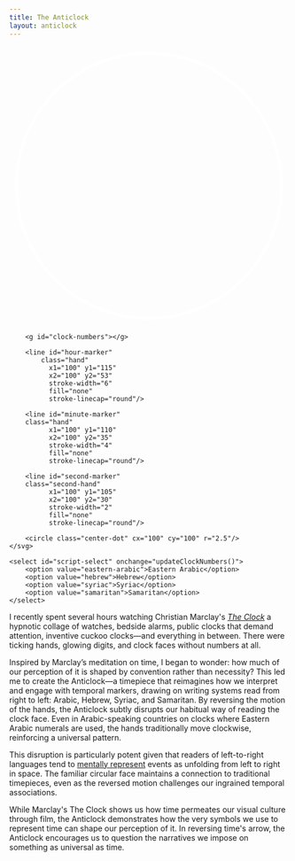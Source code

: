 ```yaml
---
title: The Anticlock
layout: anticlock
---
```


<div class="clock-container" markdown="0">
    <svg class="clock" viewBox="0 0 200 200">
        <circle cx="100" cy="100" r="95" fill="transparent" stroke="white" stroke-width="2"/>
        
        <g id="clock-numbers"></g>
        
        <line id="hour-marker"
            class="hand" 
              x1="100" y1="115" 
              x2="100" y2="53" 
              stroke-width="6"
              fill="none"
              stroke-linecap="round"/>
        
        <line id="minute-marker" 
        class="hand"
              x1="100" y1="110" 
              x2="100" y2="35" 
              stroke-width="4"
              fill="none"
              stroke-linecap="round"/>
        
        <line id="second-marker"
        class="second-hand" 
              x1="100" y1="105" 
              x2="100" y2="30" 
              stroke-width="2"
              fill="none"
              stroke-linecap="round"/>
        
        <circle class="center-dot" cx="100" cy="100" r="2.5"/>
    </svg>

    <select id="script-select" onchange="updateClockNumbers()">
        <option value="eastern-arabic">Eastern Arabic</option>
        <option value="hebrew">Hebrew</option>
        <option value="syriac">Syriac</option>
        <option value="samaritan">Samaritan</option>
    </select>
</div>

<script>
    const NUMBER_SYSTEMS = {
        "arabic": ["12", "1", "2", "3", "4", "5", "6", "7", "8", "9", "10", "11"],
        "eastern-arabic": ["۱۲", "۱", "۲", "۳", "٤", "٥", "٦", "۷", "۸", "۹", "۱۰", "۱۱"],
        "hebrew": ["יב", "א", "ב", "ג", "ד", "ה", "ו", "ז", "ח", "ט", "י", "יא"],
        "syriac": ["ܝܒ", "ܐ", "ܒ", "ܓ", "ܕ", "ܗ", "ܘ", "ܙ", "ܚ", "ܛ", "ܝ", "ܝܐ"],
        "samaritan": ["ࠉࠁ", "ࠀ", "ࠁ", "ࠂ", "ࠃ", "ࠄ", "ࠅ", "ࠆ", "ࠇ", "ࠈ", "ࠉ", "ࠉࠀ"]
    };

    function updateClockNumbers() {
        const selectedScript = document.getElementById('script-select').value;
        const numbers = NUMBER_SYSTEMS[selectedScript];
        const numbersGroup = document.getElementById('clock-numbers');
        numbersGroup.innerHTML = '';

        for (let i = 0; i < 12; i++) {
            const angle = -i * 30 - 90;
            // const radius = selectedScript === 'samaritan' ? 75 : 85;
            const radius = 85
            const x = 100 + radius * Math.cos(angle * Math.PI / 180);
            const y = 100 + radius * Math.sin(angle * Math.PI / 180);
            
            const text = document.createElementNS("http://www.w3.org/2000/svg", "text");
            text.setAttribute("x", x);
            text.setAttribute("y", y);
            text.setAttribute("class", "number");
            text.setAttribute("text-anchor", "middle");
            text.setAttribute("data-script", selectedScript);
            text.setAttribute("dominant-baseline", "middle");
            text.textContent = numbers[i];
            
            numbersGroup.appendChild(text);
        }
    }

    function updateClockHands() {
        const now = new Date();
        const hours = now.getHours() % 12;
        const minutes = now.getMinutes();
        const seconds = now.getSeconds();
        
        const hourAngle = -(hours + minutes/60) * 30;
        const minuteAngle = -minutes * 6;
        const secondAngle = -seconds * 6;
        
        document.getElementById('hour-marker').setAttribute('transform', 
            `rotate(${hourAngle}, 100, 100)`);
        document.getElementById('minute-marker').setAttribute('transform', 
            `rotate(${minuteAngle}, 100, 100)`);
        document.getElementById('second-marker').setAttribute('transform', 
            `rotate(${secondAngle}, 100, 100)`);
    }

    // Initialize the clock
    updateClockNumbers();
    setInterval(updateClockHands, 1000);
    updateClockHands();
</script>

I recently spent several hours watching Christian Marclay's [*The Clock*](https://www.moma.org/calendar/exhibitions/5746?) a hypnotic collage of watches, bedside alarms, public clocks that demand attention, inventive cuckoo clocks—and everything in between. There were ticking hands, glowing digits, and clock faces without numbers at all.

Inspired by Marclay’s meditation on time, I began to wonder: how much of our perception of it is shaped by convention rather than necessity? This led me to create the Anticlock—a timepiece that reimagines how we interpret and engage with temporal markers, drawing on writing systems read from right to left: Arabic, Hebrew, Syriac, and Samaritan. By reversing the motion of the hands, the Anticlock subtly disrupts our habitual way of reading the clock face. Even in Arabic-speaking countries on clocks where Eastern Arabic numerals are used, the hands traditionally move clockwise, reinforcing a universal pattern.

This disruption is particularly potent given that readers of left-to-right languages tend to [mentally represent](https://journals.plos.org/plosone/article?id=10.1371/journal.pone.0011667) events as unfolding from left to right in space. The familiar circular face maintains a connection to traditional timepieces, even as the reversed motion challenges our ingrained temporal associations.

While Marclay's The Clock shows us how time permeates our visual culture through film, the Anticlock demonstrates how the very symbols we use to represent time can shape our perception of it. In reversing time's arrow, the Anticlock encourages us to question the narratives we impose on something as universal as time.
